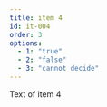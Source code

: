 ```yaml
---
title: item 4
id: it-004
order: 3
options:
  - 1: "true"
  - 2: "false"
  - 3: "cannot decide"
---
```

Text of item 4